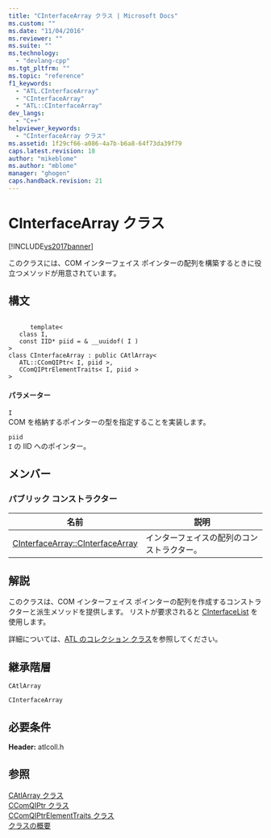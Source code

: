```yaml
---
title: "CInterfaceArray クラス | Microsoft Docs"
ms.custom: ""
ms.date: "11/04/2016"
ms.reviewer: ""
ms.suite: ""
ms.technology: 
  - "devlang-cpp"
ms.tgt_pltfrm: ""
ms.topic: "reference"
f1_keywords: 
  - "ATL.CInterfaceArray"
  - "CInterfaceArray"
  - "ATL::CInterfaceArray"
dev_langs: 
  - "C++"
helpviewer_keywords: 
  - "CInterfaceArray クラス"
ms.assetid: 1f29cf66-a086-4a7b-b6a8-64f73da39f79
caps.latest.revision: 18
author: "mikeblome"
ms.author: "mblome"
manager: "ghogen"
caps.handback.revision: 21
---
```

# CInterfaceArray クラス
[!INCLUDE[vs2017banner](../../assembler/inline/includes/vs2017banner.md)]

このクラスには、COM インターフェイス ポインターの配列を構築するときに役立つメソッドが用意されています。  
  
## 構文  
  
```  
  
      template<  
   class I,  
   const IID* piid = & __uuidof( I )  
>  
class CInterfaceArray : public CAtlArray<  
   ATL::CComQIPtr< I, piid >,  
   CComQIPtrElementTraits< I, piid >  
>  
```  
  
#### パラメーター  
 `I`  
 COM を格納するポインターの型を指定することを実装します。  
  
 `piid`  
 `I` の IID へのポインター。  
  
## メンバー  
  
### パブリック コンストラクター  
  
|名前|説明|  
|--------|--------|  
|[CInterfaceArray::CInterfaceArray](../Topic/CInterfaceArray::CInterfaceArray.md)|インターフェイスの配列のコンストラクター。|  
  
## 解説  
 このクラスは、COM インターフェイス ポインターの配列を作成するコンストラクターと派生メソッドを提供します。  リストが要求されると [CInterfaceList](../Topic/CInterfaceList%20Class.md) を使用します。  
  
 詳細については、[ATL のコレクション クラス](../../atl/atl-collection-classes.md)を参照してください。  
  
## 継承階層  
 `CAtlArray`  
  
 `CInterfaceArray`  
  
## 必要条件  
 **Header:** atlcoll.h  
  
## 参照  
 [CAtlArray クラス](../../atl/reference/catlarray-class.md)   
 [CComQIPtr クラス](../../atl/reference/ccomqiptr-class.md)   
 [CComQIPtrElementTraits クラス](../Topic/CComQIPtrElementTraits%20Class.md)   
 [クラスの概要](../../atl/atl-class-overview.md)